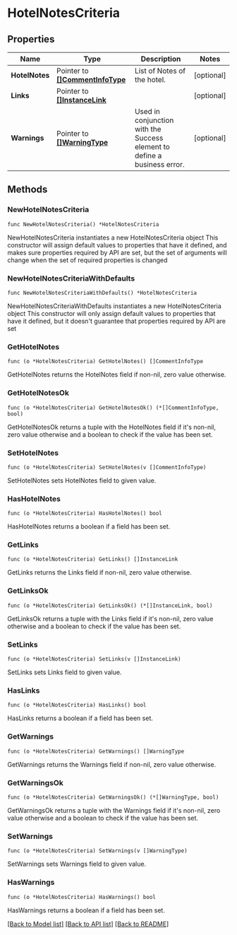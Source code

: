 # HotelNotesCriteria

## Properties

Name | Type | Description | Notes
------------ | ------------- | ------------- | -------------
**HotelNotes** | Pointer to [**[]CommentInfoType**](CommentInfoType.md) | List of Notes of the hotel. | [optional] 
**Links** | Pointer to [**[]InstanceLink**](InstanceLink.md) |  | [optional] 
**Warnings** | Pointer to [**[]WarningType**](WarningType.md) | Used in conjunction with the Success element to define a business error. | [optional] 

## Methods

### NewHotelNotesCriteria

`func NewHotelNotesCriteria() *HotelNotesCriteria`

NewHotelNotesCriteria instantiates a new HotelNotesCriteria object
This constructor will assign default values to properties that have it defined,
and makes sure properties required by API are set, but the set of arguments
will change when the set of required properties is changed

### NewHotelNotesCriteriaWithDefaults

`func NewHotelNotesCriteriaWithDefaults() *HotelNotesCriteria`

NewHotelNotesCriteriaWithDefaults instantiates a new HotelNotesCriteria object
This constructor will only assign default values to properties that have it defined,
but it doesn't guarantee that properties required by API are set

### GetHotelNotes

`func (o *HotelNotesCriteria) GetHotelNotes() []CommentInfoType`

GetHotelNotes returns the HotelNotes field if non-nil, zero value otherwise.

### GetHotelNotesOk

`func (o *HotelNotesCriteria) GetHotelNotesOk() (*[]CommentInfoType, bool)`

GetHotelNotesOk returns a tuple with the HotelNotes field if it's non-nil, zero value otherwise
and a boolean to check if the value has been set.

### SetHotelNotes

`func (o *HotelNotesCriteria) SetHotelNotes(v []CommentInfoType)`

SetHotelNotes sets HotelNotes field to given value.

### HasHotelNotes

`func (o *HotelNotesCriteria) HasHotelNotes() bool`

HasHotelNotes returns a boolean if a field has been set.

### GetLinks

`func (o *HotelNotesCriteria) GetLinks() []InstanceLink`

GetLinks returns the Links field if non-nil, zero value otherwise.

### GetLinksOk

`func (o *HotelNotesCriteria) GetLinksOk() (*[]InstanceLink, bool)`

GetLinksOk returns a tuple with the Links field if it's non-nil, zero value otherwise
and a boolean to check if the value has been set.

### SetLinks

`func (o *HotelNotesCriteria) SetLinks(v []InstanceLink)`

SetLinks sets Links field to given value.

### HasLinks

`func (o *HotelNotesCriteria) HasLinks() bool`

HasLinks returns a boolean if a field has been set.

### GetWarnings

`func (o *HotelNotesCriteria) GetWarnings() []WarningType`

GetWarnings returns the Warnings field if non-nil, zero value otherwise.

### GetWarningsOk

`func (o *HotelNotesCriteria) GetWarningsOk() (*[]WarningType, bool)`

GetWarningsOk returns a tuple with the Warnings field if it's non-nil, zero value otherwise
and a boolean to check if the value has been set.

### SetWarnings

`func (o *HotelNotesCriteria) SetWarnings(v []WarningType)`

SetWarnings sets Warnings field to given value.

### HasWarnings

`func (o *HotelNotesCriteria) HasWarnings() bool`

HasWarnings returns a boolean if a field has been set.


[[Back to Model list]](../README.md#documentation-for-models) [[Back to API list]](../README.md#documentation-for-api-endpoints) [[Back to README]](../README.md)


